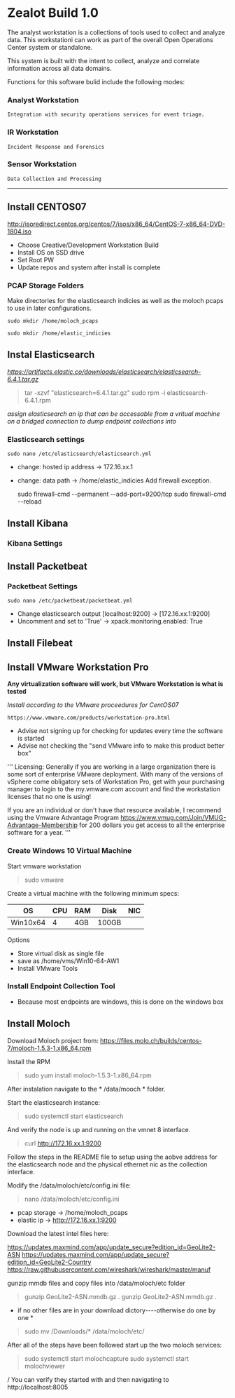 # Zealot Build 1.0

The analyst workstation is a collections of tools used to collect and analyze data.  This workstationi can work as part of the overall Open Operations Center system or standalone.

This system is built with the intent to collect, analyze and correlate information across all data domains.

Functions for this software bulid include the following modes:

### Analyst Workstation
    Integration with security operations services for event triage.

### IR Workstation
    Incident Response and Forensics

### Sensor Workstation
    Data Collection and Processing

-------------------------------------


## Install CENTOS07

http://isoredirect.centos.org/centos/7/isos/x86_64/CentOS-7-x86_64-DVD-1804.iso

- Choose Creative/Development Workstation Build
- Install OS on SSD drive
- Set Root PW
- Update repos and system after install is complete

### PCAP Storage Folders
Make directories for the elasticsearch indicies as well as the moloch pcaps to use in later configurations.

    sudo mkdir /home/moloch_pcaps
    
    sudo mkdir /home/elastic_indicies


## Instal Elasticsearch 
*https://artifacts.elastic.co/downloads/elasticsearch/elasticsearch-6.4.1.tar.gz*
>tar -xzvf "elasticsearch=6.4.1.tar.gz"
>sudo rpm -i elasticsearch-6.4.1.rpm

_assign elasticsearch an ip that can be accessable from a vritual machine on a bridged connection to dump endpoint collections into_

### Elasticsearch settings
    sudo nano /etc/elasticsearch/elasticsearch.yml
 - change: hosted ip address -> 172.16.xx.1
 - change: data path -> /home/elastic_indicies
 Add firewall exception.
 
    sudo firewall-cmd --permanent --add-port=9200/tcp
    sudo firewall-cmd --reload
 
## Install Kibana


### Kibana Settings


## Install Packetbeat
### Packetbeat Settings
    sudo nano /etc/packetbeat/packetbeat.yml
- Change elasticsearch output [localhost:9200] -> [172.16.xx.1:9200]
- Uncomment and set to 'True' -> xpack.monitoring.enabled: True

## Install Filebeat



## Install VMware Workstation Pro 

**Any virtualization software will work, but VMware Workstation is what is tested**

*Install according to the VMware proceedures for CentOS07*

    https://www.vmware.com/products/workstation-pro.html

- Advise not signing up for checking for updates every time the software is started
- Advise not checking the "send VMware info to make this product better box"

'''
Licensing:  Generally if you are working in a large organization there is some sort of enterprise VMware deployment.  With many of the versions of vSphere come obligatory sets of Workstation Pro, get with your   purchasing manager to login to the my.vmware.com account and find the workstation licenses that no one is using! 

If you are an individual or don't have that resource available, I recommend using the Vmware Advantage Program 
    https://www.vmug.com/Join/VMUG-Advantage-Membership
for 200 dollars you get access to all the enterprise software for a year.
'''

### Create Windows 10 Virtual Machine
Start vmware workstation

> sudo vmware

Create a virtual machine with the following minimum specs:

OS|CPU|RAM|Disk|NIC
--|---|---|----|---
Win10x64|4|4GB|100GB

Options
- Store virtual disk as single file
- save as /home/vms/Win10-64-AW1
- Install VMware Tools

### Install Endpoint Collection Tool
- Because most endpoints are windows, this is done on the windows box

###

## Install Moloch

Download Moloch project from: https://files.molo.ch/builds/centos-7/moloch-1.5.3-1.x86_64.rpm

Install the RPM

> sudo yum install moloch-1.5.3-1.x86_64.rpm

After instalation navigate to the * /data/mooch * folder.

Start the elasticsearch instance:

> sudo systemctl start elasticsearch

And verify the node is up and running on the vmnet 8 interface.

> curl http://172.16.xx.1:9200

Follow the steps in the README file to setup using the aobve address for the elasticsearch node and the physical ethernet nic as the collection interface.

Modify the /data/moloch/etc/config.ini file:

> nano /data/moloch/etc/config.ini

 - pcap storage -> /home/moloch_pcaps
 - elastic ip -> http://172.16.xx.1:9200
 
 Download the latest intel files here:

 https://updates.maxmind.com/app/update_secure?edition_id=GeoLite2-ASN
 https://updates.maxmind.com/app/update_secure?edition_id=GeoLite2-Country
 https://raw.githubusercontent.com/wireshark/wireshark/master/manuf
 
 
 gunzip mmdb files and copy files into /data/moloch/etc folder
 
 >gunzip GeoLite2-ASN.mmdb.gz .
 >gunzip GeoLite2-ASN.mmdb.gz .
 
 * if no other files are in your download dictory----otherwise do one by one *
 >sudo mv /Downloads/* /data/moloch/etc/
 

After all of the steps have been followed start up the two moloch services:

> sudo systemctl start molochcapture
> sudo systemctl start molochviewer

/ You can verify they started with <sudo systemctl status servicename> and then navigating to http://localhost:8005
    













